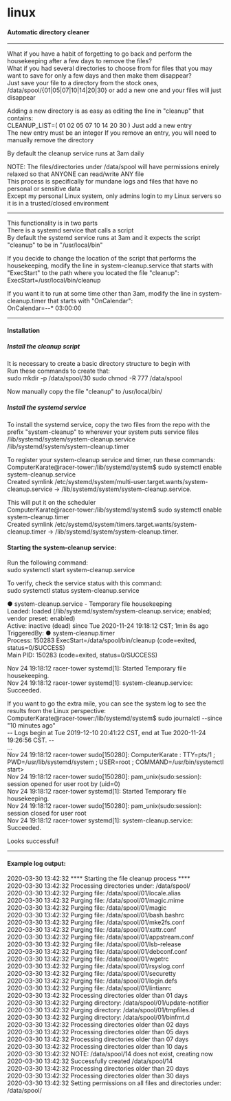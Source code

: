 # linux
#### Automatic directory cleaner

---
What if you have a habit of forgetting to go back and perform the housekeeping after a few days to remove the files?  
What if you had several directories to choose from for files that you may want to save for only a few days and then make them disappear?  
Just save your file to a directory from the stock ones, /data/spool/{01|05|07|10|14|20|30} or add a new one and your files will just disappear  
  
Adding a new directory is as easy as editing the line in "cleanup" that contains:  
CLEANUP_LIST=( 01 02 05 07 10 14 20 30 )
Just add a new entry  
The new entry must be an integer
If you remove an entry, you will need to manually remove the directory  

By default the cleanup service runs at 3am daily  
  
NOTE: The files/directories under /data/spool will have permissions enirely relaxed so that ANYONE can read/write ANY file  
This process is specifically for mundane logs and files that have no personal or sensitive data  
Except my personal Linux system, only admins login to my Linux servers so it is in a trusted/closed environment  
  
---
This functionality is in two parts  
There is a systemd service that calls a script  
By default the systemd service runs at 3am and it expects the script "cleanup" to be in "/usr/local/bin"  

If you decide to change the location of the script that performs the housekeeping, modify the line in system-cleanup.service that starts with "ExecStart" to the path where you located the file "cleanup":  
ExecStart=/usr/local/bin/cleanup  
  
If you want it to run at some time other than 3am, modify the line in system-cleanup.timer that starts with "OnCalendar":  
OnCalendar=*-*-* 03:00:00  

---
#### Installation
##### Install the cleanup script
It is necessary to create a basic directory structure to begin with  
Run these commands to create that:  
sudo mkdir -p /data/spool/30 
sudo chmod -R 777 /data/spool
  
Now manually copy the file "cleanup" to /usr/local/bin/
   
##### Install the systemd service
To install the systemd service, copy the two files from the repo with the prefix "system-cleanup" to wherever your system puts service files  
/lib/systemd/system/system-cleanup.service  
/lib/systemd/system/system-cleanup.timer  
  
To register your system-cleanup service and timer, run these commands:  
ComputerKarate@racer-tower:/lib/systemd/system$ sudo systemctl enable system-cleanup.service  
Created symlink /etc/systemd/system/multi-user.target.wants/system-cleanup.service → /lib/systemd/system/system-cleanup.service.  
  
This will put it on the scheduler  
ComputerKarate@racer-tower:/lib/systemd/system$ sudo systemctl enable system-cleanup.timer  
Created symlink /etc/systemd/system/timers.target.wants/system-cleanup.timer → /lib/systemd/system/system-cleanup.timer.  

#### Starting the system-cleanup service:
Run the following command:  
sudo systemctl start system-cleanup.service  

To verify, check the service status with this command:  
sudo systemctl status system-cleanup.service  

● system-cleanup.service - Temporary file housekeeping  
     Loaded: loaded (/lib/systemd/system/system-cleanup.service; enabled; vendor preset: enabled)  
     Active: inactive (dead) since Tue 2020-11-24 19:18:12 CST; 1min 8s ago  
TriggeredBy: ● system-cleanup.timer  
    Process: 150283 ExecStart=/data/spool/bin/cleanup (code=exited, status=0/SUCCESS)  
   Main PID: 150283 (code=exited, status=0/SUCCESS)  

Nov 24 19:18:12 racer-tower systemd[1]: Started Temporary file housekeeping.  
Nov 24 19:18:12 racer-tower systemd[1]: system-cleanup.service: Succeeded.  

If you want to go the extra mile, you can see the system log to see the results from the Linux perspective:  
ComputerKarate@racer-tower:/lib/systemd/system$ sudo journalctl --since "10 minutes ago"  
-- Logs begin at Tue 2019-12-10 20:41:22 CST, end at Tue 2020-11-24 19:26:56 CST. --  
...  
Nov 24 19:18:12 racer-tower sudo[150280]: ComputerKarate : TTY=pts/1 ; PWD=/usr/lib/systemd/system ; USER=root ; COMMAND=/usr/bin/systemctl start>  
Nov 24 19:18:12 racer-tower sudo[150280]: pam_unix(sudo:session): session opened for user root by (uid=0)  
Nov 24 19:18:12 racer-tower systemd[1]: Started Temporary file housekeeping.  
Nov 24 19:18:12 racer-tower sudo[150280]: pam_unix(sudo:session): session closed for user root  
Nov 24 19:18:12 racer-tower systemd[1]: system-cleanup.service: Succeeded.  

Looks successful!  

---
#### Example log output:
2020-03-30 13:42:32 	**** Starting the file cleanup process ****  
2020-03-30 13:42:32 Processing directories under: /data/spool/  
2020-03-30 13:42:32 	Purging file: /data/spool/01/locale.alias  
2020-03-30 13:42:32 	Purging file: /data/spool/01/magic.mime  
2020-03-30 13:42:32 	Purging file: /data/spool/01/magic  
2020-03-30 13:42:32 	Purging file: /data/spool/01/bash.bashrc  
2020-03-30 13:42:32 	Purging file: /data/spool/01/mke2fs.conf  
2020-03-30 13:42:32 	Purging file: /data/spool/01/xattr.conf  
2020-03-30 13:42:32 	Purging file: /data/spool/01/appstream.conf  
2020-03-30 13:42:32 	Purging file: /data/spool/01/lsb-release  
2020-03-30 13:42:32 	Purging file: /data/spool/01/debconf.conf  
2020-03-30 13:42:32 	Purging file: /data/spool/01/wgetrc  
2020-03-30 13:42:32 	Purging file: /data/spool/01/rsyslog.conf  
2020-03-30 13:42:32 	Purging file: /data/spool/01/securetty  
2020-03-30 13:42:32 	Purging file: /data/spool/01/login.defs  
2020-03-30 13:42:32 	Purging file: /data/spool/01/lintianrc  
2020-03-30 13:42:32 Processing directories older than 01 days  
2020-03-30 13:42:32 	Purging directory: /data/spool/01/update-notifier  
2020-03-30 13:42:32 	Purging directory: /data/spool/01/tmpfiles.d  
2020-03-30 13:42:32 	Purging directory: /data/spool/01/binfmt.d  
2020-03-30 13:42:32 Processing directories older than 02 days  
2020-03-30 13:42:32 Processing directories older than 05 days  
2020-03-30 13:42:32 Processing directories older than 07 days  
2020-03-30 13:42:32 Processing directories older than 10 days  
2020-03-30 13:42:32 NOTE: /data/spool/14 does not exist, creating now  
2020-03-30 13:42:32 	Successfully created /data/spool/14  
2020-03-30 13:42:32 Processing directories older than 20 days  
2020-03-30 13:42:32 Processing directories older than 30 days  
2020-03-30 13:42:32 Setting permissions on all files and directories under: /data/spool/  


